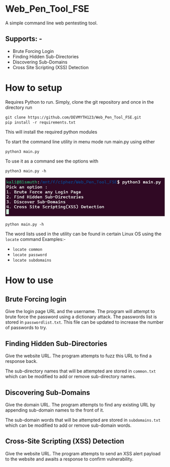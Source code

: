 # Web_Pen_Tool_FSE

A simple command line web pentesting tool.

## Supports: -
* Brute Forcing Login
* Finding Hidden Sub-Directories
* Discovering Sub-Domains
* Cross Site Scripting (XSS) Detection

# How to setup

Requires Python to run.
Simply, clone the git repository and once in the directory run
```
git clone https://github.com/DEVMYTH123/Web_Pen_Tool_FSE.git
pip install -r requirements.txt
```
This will install the required python modules

To start the command line utility in menu mode run main.py using either
```
python3 main.py
```
To use it as a command see the options with
```
python3 main.py -h
```

![image](https://github.com/DEVMYTH123/Web_Pen_Tool_FSE/blob/main/SS.jpg)

```
python main.py -h
```

The word lists used in the utility can be found in certain Linux OS using the ```locate``` command
Examples:-
* ```locate common```
* ```locate password```
* ```locate subdomains```

# How to use

## Brute Forcing login
Give the login page URL and the username. The program will attempt to brute force the password using a dictionary attack.
The passwords list is stored in ```passwordlist.txt```. This file can be updated to increase the number of passwords to try.

## Finding Hidden Sub-Directories
Give the website URL. The program attempts to fuzz this URL to find a response back.

The sub-directory names that will be attempted are stored in ```common.txt``` which can be modified to add or remove sub-directory names.

## Discovering Sub-Domains
Give the domain URL. The program attempts to find any existing URL by appending sub-domain names to the front of it.

The sub-domain words that will be attempted are stored in ```subdomains.txt``` which can be modified to add or remove sub-domain words.

## Cross-Site Scripting (XSS) Detection
Give the website URL. The program attempts to send an XSS alert payload to the website and awaits a response to confirm vulnerability.
